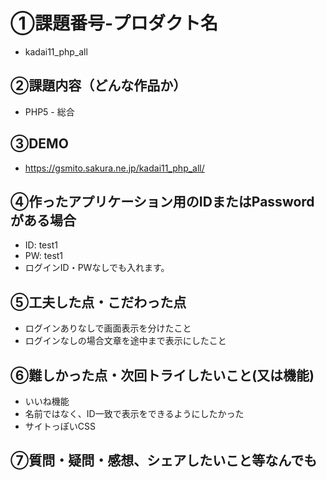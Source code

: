 # ①課題番号-プロダクト名

- kadai11_php_all

## ②課題内容（どんな作品か）

- PHP5 - 総合

## ③DEMO

- https://gsmito.sakura.ne.jp/kadai11_php_all/

## ④作ったアプリケーション用のIDまたはPasswordがある場合

- ID: test1
- PW: test1
- ログインID・PWなしでも入れます。

## ⑤工夫した点・こだわった点
- ログインありなしで画面表示を分けたこと
- ログインなしの場合文章を途中まで表示にしたこと

## ⑥難しかった点・次回トライしたいこと(又は機能)
- いいね機能
- 名前ではなく、ID一致で表示をできるようにしたかった
- サイトっぽいCSS

## ⑦質問・疑問・感想、シェアしたいこと等なんでも
